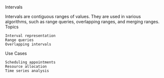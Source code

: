 Intervals

Intervals are contiguous ranges of values. They are used in various algorithms, such as range queries, overlapping ranges, and merging ranges.
Topics

    Interval representation
    Range queries
    Overlapping intervals

Use Cases

    Scheduling appointments
    Resource allocation
    Time series analysis
